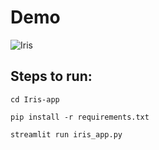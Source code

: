 # Demo  
![Iris](https://user-images.githubusercontent.com/68264150/126626088-adfedb65-1a81-4c5d-9407-8c7f7097c6a2.gif)  

## Steps to run:  

`cd Iris-app`  

`pip install -r requirements.txt`  

`streamlit run iris_app.py`

